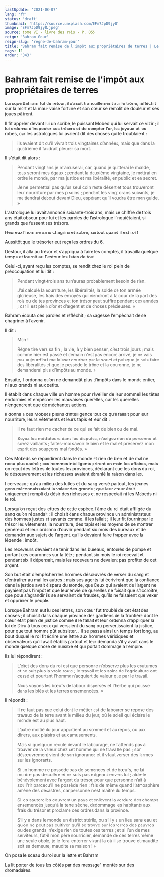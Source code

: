 ```yaml
---
lastUpdate: '2021-08-07'
lang: 'fr'
status: 'draft'
thumbnail: 'https://source.unsplash.com/EFm7JpD9jy8'
image: 'EFm7JpD9jy8.jpeg'
source: tome VI - livre des rois - P. 055
reign: 'Bahram Gour'
reign-slug: 'regne-de-bahram-gour'
title: "Bahram fait remise de l'impôt aux propriétaires de terres | Le Livre des Rois | Shâhnâmeh"
tags: []
order: '043'
---
```


<!-- LTeX: language=fr -->

# Bahram fait remise de l'impôt aux propriétaires de terres

Lorsque Bahram fut de retour, il s’assit tranquillement sur le trône, réfléchit sur la mort et la mau-
vaise fortune et son cœur se remplit de douleur et ses joues pâlirent.

Il fit appeler devant lui un scribe, le puissant Mobed qui lui servait de vizir ; il lui ordonna d’inspecter ses trésors et de compter l’or, les joyaux et les robes, car les astrologues lui avaient dit des choses qui le troublaient :

> ils avaient dit qu’il vivrait trois vingtaines d’années, mais que dans la quatrième il faudrait pleurer sa mort.

Il s’était dit alors :

> Pendant vingt ans je m’amuserai, car, quand je quitterai le monde, tous seront mes égaux ; pendant la deuxième vingtaine, je mettrai en ordre le monde, par ma justice et ma libéralité, en public et en secret.
>
> Je ne permettrai pas qu’un seul coin reste désert et tous trouveront leur nourriture par mes p soins ; pendant les vingt crans suivants, je me tiendrai debout devant Dieu, espérant qu’il voudra être mon guide. »

L’astrologue lui avait annoncé soixante-trois ans, mais ce chiffre de trois ans était obscur pour lui et les paroles de l’astrologue l’inquiétaient, si grands que fussent ses trésors.

Heureux l’homme sans chagrins et sobre, surtout quand il est roi !

Aussitôt que le trésorier eut reçu les ordres du 6.

Destour, il alla au trésor et s’appliqua à faire les comptes, il travailla quelque temps et fournit au Destour les listes de tout.

Celui-ci, ayant reçu les comptes, se rendit chez le roi plein de préoccupation et lui dit :

> Pendant vingt-trois ans tu n’auras probablement besoin de rien.
>
> J’ai calculé la nourriture, les libéralités, la solde de ton armée glorieuse, les frais des envoyés qui viendront à ta cour de la part des rois ou de tes provinces et ton trésor peut suffire pendant ces années ; car il est plein d’or et d’argent et de choses précieuses. »

Bahram écouta ces paroles et réfléchit ; sa sagesse l’empêchait de se chagriner à l’avenir.

Il dit :

> Mon !
>
> Règne tire vers sa fin ; la vie, à y bien penser, c’est trois jours ; mais comme hier est passé et demain n’est pas encore arrivé, je ne vais pas aujourd’hui me laisser courber par le souci et puisque je puis faire des libéralités et que je possède le trône et la couronne, je ne demanderai plus d’impôts au monde. »

Ensuite, il ordonna qu’on ne demandât plus d’impôts dans le monde entier, ni aux grands ni aux petits.

Il établit dans chaque ville un homme pour réveiller de leur sommeil les têtes endormies et empêcher les mauvaises querelles, car les querelles n’engendrent que de méchantes actions.

Il donna à ces Mobeds pleins d’intelligence tout ce qu’il fallait pour leur nourriture, leurs vêtements et leurs tapis et leur dit :

> Il ne faut rien me cacher de ce qui se fait de bien ou de mal.
>
> Soyez les médiateurs dans les disputes, n’exigez rien de personne et soyez vaillants ; faites-moi savoir le bien et le mal et préservez mon esprit des soupçons mal fondés. »

Ces Mobeds se répandirent dans le monde et rien de bien et de mal ne resta plus caché ; ces hommes intelligents prirent en main les affaires, mais on reçut des lettres de toutes les provinces, déclarant que les dons du roi, le désœuvrement et les richesses avaient ébranlé la raison dans les.

I cerveaux ; qu’au milieu des luttes et du sang versé partout, les jeunes gens méconnaissaient la valeur des grands ; que leur cœur était uniquement rempli du désir des richesses et ne respectait ni les Mobeds ni le roi.

Lorsqu’on reçut des lettres de cette espèce. l’âme du roi était affligée du sang qu’on répandait ; il choisit dans chaque province un administrateur, des hommes justes et savants comme. il les fallait ; il leur fit fournir par le trésor les vêtements, la nourriture, des tapis et les moyens de se montrer généreux et leur ordonna d’ouvrir pendant six mois des bureaux et de demander aux sujets de l’argent, qu’ils devaient faire frapper avec la légende : impôt.

Les receveurs devaient se tenir dans les bureaux, entourés de pompe et portant des couronnes sur la tête ; pendant six mois le roi recevait et pendant six il dépensait, mais les receveurs ne devaient pas profiter de cet argent.

Son but était d’empêcherrles hommes désœuvrés de verser du sang et d’entraîner au mal les autres ; mais ses agents lui écrivirent que la confiance dans la justice avait disparu du monde, que Ceux qui avaient de l’argent ne payaient pas l’impôt et que leur envie de querelles ne faisait que s’accroître, que pour s’agrandir ils se servaient de fraudes, qu’ils ne faisaient que vexer et opprimer le peuple.

Lorsque Bahram eut lu ces lettres, son cœur fut troublé de cet état des choses ; il choisit dans chaque province des gardiens de la frontière dont le cœur était plein de justice comme il le fallait et leur ordonna d’appliquer la loi de Dieu à tous ceux qui versaient du sang ou pervertissaient la justice, pour que tout homme pût subsister. .
Il se passa ainsi un temps fort long, au bout duquel le roi fit écrire une lettre aux hommes véridiques et observateurs qu’il avait établis partout et leur demanda s’il y avait dans le monde quelque chose de nuisible et qui portait dommage à l’empire.

Ils lui répondirent :

> L’elïet des dons du roi est que personne n’observe plus les coutumes et ne suit plus la vraie route ; le travail et les soins de l’agriculture ont cessé et pourtant l’homme n’acquiert de valeur que par le travail.
>
> Nous voyons les bœufs de labour dispersés et l’herbe qui pousse dans les blés et les terres ensemencées. »

Il répondit :

> Il ne faut pas que celui dont le métier est de labourer se repose des travaux de la terre avant le milieu du jour, où
le soleil qui éclaire le monde est au plus haut.
>
> L’autre moitié du jour appartient au sommeil et au repos, ou aux dîners, aux plaisirs et aux amusements.
>
> Mais si quelqu’un recule devant le labourage, ne t’attends pas à trouver de la valeur chez cet homme qui ne travaille pas ; son désœuvrement vient de son ignorance et il vfaut verser des larmes sur les ignorants.
>
> Si un homme ne possède pas de semences et de bœufs, ne lui montre pas de colère et ne sois pas exigeant envers lui ; aide-le bénévolement avec l’argent du trésor, pour que personne n’ait à souII’rir parcequ’il ne possède rien ; fais de même quand l’atmosphère amène des désastres, car personne n’est maître du temps.
>
> Si les sauterelles couvrent un pays et enlèvent la verdure des champs ensemencés jusqu’à la terre sèche, dédommage les habitants aux frais du trésor et proclame ces ordres dans la province.
>
> S’il y a dans le monde un district stérile, ou s’il y a un lieu sans eau et qu’on ne peut pas cultiver, qu’il se trouve sur les terres des pauvres ou des grands, n’exige rien de toutes ces terres ; et si l’un de mes serviteurs, fût-il mon père nourricier, demande de ces terres même une seule obole, je le ferai enterrer vivant la où il se trouve et maudite soit sa demeure, maudite sa maison ! »

On posa le sceau du roi sur la lettre et Bahram

La lit porter de tous les côtés par des message" montés sur des dromadaires.
